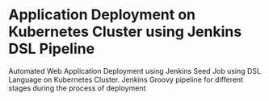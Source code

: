# Application Deployment on Kubernetes Cluster using Jenkins DSL Pipeline
Automated Web Application Deployment using Jenkins Seed Job using DSL Language on Kubernetes Cluster. Jenkins Groovy pipeline for different stages during the process of deployment
